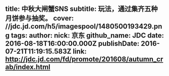 title: 中秋大闸蟹SNS
subtitle: 玩法，通过集齐五种月饼参与抽奖。
cover: //jdc.jd.com/h5/imagespool/1480500193429.png
tags:
author:
  nick: 京东
  github_name: JDC
date: 2016-08-18T16:00:00.000Z
publishDate: 2016-07-21T11:19:15.583Z
link: http://jdc.jd.com/fd/promote/201608/autumn_crab/index.html
---